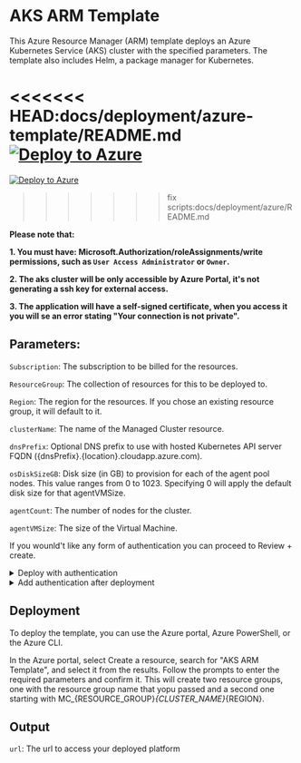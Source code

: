 # AKS ARM Template
This Azure Resource Manager (ARM) template deploys an Azure Kubernetes Service (AKS) cluster with the specified parameters. The template also includes Helm, a package manager for Kubernetes.

<<<<<<< HEAD:docs/deployment/azure-template/README.md
[![Deploy to Azure](https://aka.ms/deploytoazurebutton)](https://portal.azure.com/#create/Microsoft.Template/uri/https%3A%2F%2Fraw.githubusercontent.com%2Fmicrosoft%2Fshowwhy%2Fmain%2Fdocs%2Fdeployment%2Fazure-template%mainTemplate.json)
=======
[![Deploy to Azure](https://aka.ms/deploytoazurebutton)](https://portal.azure.com/#create/Microsoft.Template/uri/https%3A%2F%2Fraw.githubusercontent.com%2Fmicrosoft%2Fshowwhy%2Fmain%2Fdocs%2Fdeployment%2Fazure%2FmanualMainTemplate.json)
>>>>>>> fix scripts:docs/deployment/azure/README.md

**Please note that:**

**1.    You must have:
Microsoft.Authorization/roleAssignments/write permissions, such as `User Access Administrator` or `Owner`.**

**2.    The aks cluster will be only accessible by Azure Portal, it's not generating a ssh key for external access.**

**3.    The application will have a self-signed certificate, when you access it you will se an error stating "Your connection is not private".**

## Parameters:
`Subscription`: The subscription to be billed for the resources.

`ResourceGroup`: The collection of resources for this to be deployed to.

`Region`: The region for the resources. If you chose an existing resource group, it will default to it.

`clusterName`: The name of the Managed Cluster resource.

`dnsPrefix`: Optional DNS prefix to use with hosted Kubernetes API server FQDN ({dnsPrefix}.{location}.cloudapp.azure.com).

`osDiskSizeGB`: Disk size (in GB) to provision for each of the agent pool nodes. This value ranges from 0 to 1023. Specifying 0 will apply the default disk size for that agentVMSize.

`agentCount`: The number of nodes for the cluster.

`agentVMSize`: The size of the Virtual Machine.

If you wounld't like any form of authentication you can proceed to Review + create.

<details id="section-1"><summary>Deploy with authentication</summary>

To authenticate requests made to the services in the cluster we will use the [OAuth2 Proxy](https://oauth2-proxy.github.io/oauth2-proxy/) service.

We need to create our APP registration on Azure Active Directory:

- concatename the parameters to create the DOMAIN value: {dnsPrefix}.{location}.cloudapp.azure.com

1. Create the new APP registration (Single tenant).
2. In the `Overview` left menu, the Application (client) ID will be the `{clientId}`  used below.
3. In the `Authentication` left menu add a new Web Platform configuration with:
    1. Redirect URL: `https://{DOMAIN}/oauth2/callback`.
    2. Front-channel logout URL: `https://{DOMAIN}/oauth2/sign_out`.
4. In the `Certificates & secrets` left menu add a new client secret. Make sure to copy the newly created secret value, which will be the `{clientSecret}` used below.
5. In the `API permissions` left menu click on `Microsoft.Graph` and select the `email` and `openid` permissions (OpenID permissions). You won't need `User.Read`, so you can remove it.
6. In the `Expose an API` left menu, click on `set` near to `Application ID URI`, use the suggested value and click `Save`.
7. In the `Manifest` left menu, add or update the `accessTokenAcceptedVersion` in the JSON config to `2` (integer, not string - `"accessTokenAcceptedVersion": 2`).

## Parameters:

`clientId`: Client ID from the app registration

`clientSecret`: Client Secret from the app registration

</details>

<details><summary>Add authentication after deployment</summary>

You can add authentication later if you want.
1. Follow the above example on `Deploy with authentication` to create a new APP registration
2. Click the button to deploy the authentication script:

<<<<<<< HEAD:docs/deployment/azure-template/README.md
[![Deploy to Azure](https://aka.ms/deploytoazurebutton)](https%3A%2F%2Fraw.githubusercontent.com%2Fmicrosoft%2Fshowwhy%2Fmain%2Fdocs%2Fdeployment%2Fazure-template%2Fnestedtemplates%2Fauth.json)
=======
[![Deploy to Azure](https://aka.ms/deploytoazurebutton)](https%3A%2F%2Fraw.githubusercontent.com%2Fmicrosoft%2Fshowwhy%2Fmain%2Fdocs%2Fdeployment%2Fazure%2Fnestedtemplates%2Fauth.json)
>>>>>>> fix scripts:docs/deployment/azure/README.md

## Parameters:
`Subscription`: The subscription of the existing cluster.

`Resource group`: The resource group of the existing cluster

`Region`: Will default to the resource group's region.

`Cluster Name`: The name of the existing cluster.

`Identity Name`: In the existing resource group, copy the name of the resource of Type: `
Managed Identity`

`Helm App Location`: The helm script to install the dependencies (leave the default)

`clientId`: Client ID from the app registration

`clientSecret`: Client Secret from the app registration

`domain`: Full URL of the application

</details>

## Deployment
To deploy the template, you can use the Azure portal, Azure PowerShell, or the Azure CLI.

In the Azure portal, select Create a resource, search for "AKS ARM Template", and select it from the results.
Follow the prompts to enter the required parameters and confirm it.
This will create two resource groups, one with the resource group name that yopu passed and a second one starting with MC_{RESOURCE_GROUP}_{CLUSTER_NAME}_{REGION}.

## Output
`url`: The url to access your deployed platform

